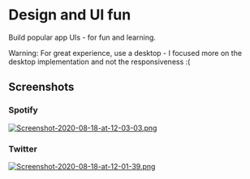 # Design and UI fun
Build popular app UIs - for fun and learning.

Warning: For great experience, use a desktop - I focused more on the desktop implementation and not the responsiveness :(

## Screenshots

### Spotify

[![Screenshot-2020-08-18-at-12-03-03.png](https://i.postimg.cc/RFg7qk3g/Screenshot-2020-08-18-at-12-03-03.png)](https://postimg.cc/Pp8pRFQD)

### Twitter

[![Screenshot-2020-08-18-at-12-01-39.png](https://i.postimg.cc/SRznq3c2/Screenshot-2020-08-18-at-12-01-39.png)](https://postimg.cc/1VsmrWCs)
